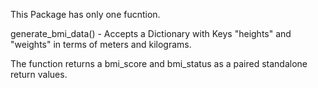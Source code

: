 This Package has only one fucntion.

generate_bmi_data() - Accepts a Dictionary with Keys "heights" and "weights" in terms of meters and kilograms.

The function returns a bmi_score and bmi_status as a paired standalone return values.
